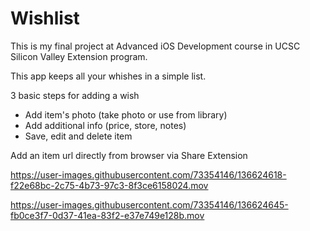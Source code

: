 # Wishlist
This is my final project at Advanced iOS Development course in UCSC Silicon Valley Extension program. 

This app keeps all your whishes in a simple list. 

3 basic steps for adding a wish
  * Add item's photo (take photo or use from library)
  * Add additional info (price, store, notes)
  * Save, edit and delete item
 
Add an item url directly from browser via Share Extension

https://user-images.githubusercontent.com/73354146/136624618-f22e68bc-2c75-4b73-97c3-8f3ce6158024.mov  

https://user-images.githubusercontent.com/73354146/136624645-fb0ce3f7-0d37-41ea-83f2-e37e749e128b.mov

